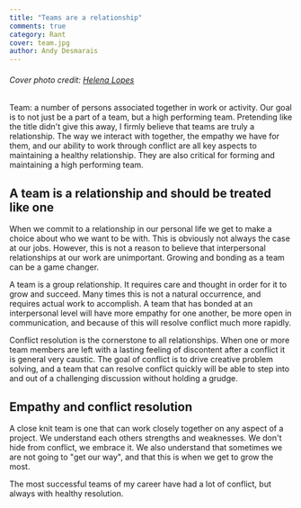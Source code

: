 ```yaml
---
title: "Teams are a relationship"
comments: true
category: Rant
cover: team.jpg
author: Andy Desmarais
---
```


###### Cover photo credit: [Helena Lopes](https://unsplash.com/@wildlittlethingsphoto)

Team: a number of persons associated together in work or activity. Our goal is to not just be a part of a team, but a high performing team. Pretending like the title didn't give this away, I firmly believe that teams are truly a relationship. The way we interact with together, the empathy we have for them, and our ability to work through conflict are all key aspects to maintaining a healthy relationship. They are also critical for forming and maintaining a high performing team.

## A team is a relationship and should be treated like one

When we commit to a relationship in our personal life we get to make a choice about who we want to be with. This is obviously not always the case at our jobs. However, this is not a reason to believe that interpersonal relationships at our work are unimportant. Growing and bonding as a team can be a game changer.

A team is a group relationship. It requires care and thought in order for it to grow and succeed. Many times this is not a natural occurrence, and requires actual work to accomplish. A team that has bonded at an interpersonal level will have more empathy for one another, be more open in communication, and because of this will resolve conflict much more rapidly.

Conflict resolution is the cornerstone to all relationships. When one or more team members are left with a lasting feeling of discontent after a conflict it is general very caustic. The goal of conflict is to drive creative problem solving, and a team that can resolve conflict quickly will be able to step into and out of a challenging discussion without holding a grudge.

## Empathy and conflict resolution

A close knit team is one that can work closely together on any aspect of a project. We understand each others strengths and weaknesses. We don't hide from conflict, we embrace it. We also understand that sometimes we are not going to "get our way", and that this is when we get to grow the most.

The most successful teams of my career have had a lot of conflict, but always with healthy resolution.
